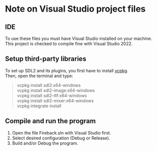 # Note on Visual Studio project files

## IDE  
To use these files you must have Visual Studio installed on your machine.  
This project is checked to compile fine with Visual Studio 2022.

## Setup third-party libraries  
To set up SDL2 and its plugins, you first have to install [vcpkg](https://vcpkg.io/en/getting-started.html).  
Then, open the terminal and type:
> vcpkg install sdl2:x64-windows  
> vcpkg install sdl2-image:x64-windows  
> vcpkg install sdl2-ttf:x64-windows  
> vcpkg install sdl2-mixer:x64-windows  
> vcpkg integrate install  

## Compile and run the program  
1. Open the file Fireback.sln with Visual Studio first.
2. Select desired configuration (Debug or Release).
3. Build and/or Debug the program.
